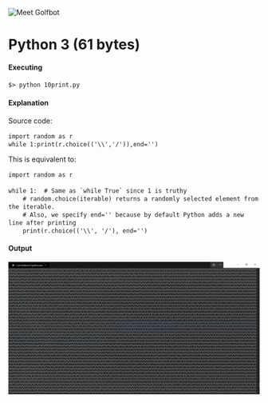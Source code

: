 ![Meet Golfbot](https://user-images.githubusercontent.com/212941/59636454-6ca48d00-9108-11e9-8c1c-bae36ed2b6db.png)

# Python 3 (61 bytes)

#### Executing

	$> python 10print.py

#### Explanation
Source code:

	import random as r
	while 1:print(r.choice(('\\','/')),end='')

This is equivalent to:

	import random as r
	
	while 1:  # Same as `while True` since 1 is truthy
		# random.choice(iterable) returns a randomly selected element from the iterable.
		# Also, we specify end='' because by default Python adds a new line after printing
		print(r.choice(('\\', '/'), end='')
		
#### Output
![Output](./output.png)
